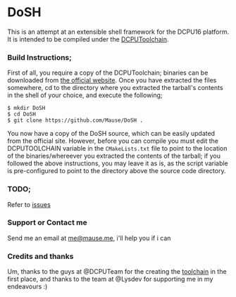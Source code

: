 DoSH
=======

This is an attempt at an extensible shell framework for the DCPU16 platform.
It is intended to be compiled under the [DCPUToolchain](http://github.com/DCPUTeam/DCPUToolchain).

### Build Instructions;
First of all, you require a copy of the DCPUToolchain; binaries can be downloaded from [the official website](http://DCPUToolcha.in). Once you have extracted the files somewhere, cd to the directory where you extracted the tarball's contents in the shell of your choice, and execute the following;
```shell
$ mkdir DoSH
$ cd DoSH
$ git clone https://github.com/Mause/DoSH .
```
You now have a copy of the DoSH source, which can be easily updated from the official site. However, before you can compile you must edit the DCPUTOOLCHAIN variable in the ```CMakeLists.txt``` file to point to the location of the binaries/whereever you extracted the contents of the tarball; if you followed the above instructions, you may leave it as is, as the script variable is pre-configured to point to the directory above the source code directory.

### TODO;
Refer to [issues](https://github.com/Mause/DoSH/issues)

### Support or Contact me
Send me an email at me@mause.me, i'll help you if i can

### Credits and thanks
Um, thanks to the guys at @DCPUTeam for the creating the [toolchain](http://dcputoolcha.in) in the first place, and thanks to the team at @Lysdev for supporting me in my endeavours :)